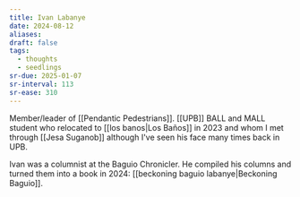 ```yaml
---
title: Ivan Labanye
date: 2024-08-12
aliases: 
draft: false
tags:
  - thoughts
  - seedlings
sr-due: 2025-01-07
sr-interval: 113
sr-ease: 310
---
```

Member/leader of [[Pendantic Pedestrians]]. [[UPB]] BALL and MALL student who relocated to [[los banos|Los Baños]] in 2023 and whom I met through [[Jesa Suganob]] although I've seen his face many times back in UPB.

Ivan was a columnist at the Baguio Chronicler. He compiled his columns and turned them into a book in 2024: [[beckoning baguio labanye|Beckoning Baguio]].